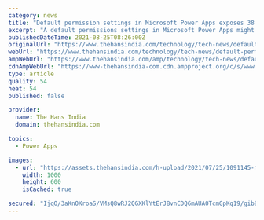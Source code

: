 ```yaml
---
category: news
title: "Default permission settings in Microsoft Power Apps exposes 38 mn users' data"
excerpt: "A default permissions settings in Microsoft Power Apps might have exposed data of 38 million users online, cyber security researchers reported."
publishedDateTime: 2021-08-25T08:26:00Z
originalUrl: "https://www.thehansindia.com/technology/tech-news/default-permission-settings-in-microsoft-power-apps-exposes-38-mn-users-data-703302"
webUrl: "https://www.thehansindia.com/technology/tech-news/default-permission-settings-in-microsoft-power-apps-exposes-38-mn-users-data-703302"
ampWebUrl: "https://www.thehansindia.com/amp/technology/tech-news/default-permission-settings-in-microsoft-power-apps-exposes-38-mn-users-data-703302"
cdnAmpWebUrl: "https://www-thehansindia-com.cdn.ampproject.org/c/s/www.thehansindia.com/amp/technology/tech-news/default-permission-settings-in-microsoft-power-apps-exposes-38-mn-users-data-703302"
type: article
quality: 54
heat: 54
published: false

provider:
  name: The Hans India
  domain: thehansindia.com

topics:
  - Power Apps

images:
  - url: "https://assets.thehansindia.com/h-upload/2021/07/25/1091145-microsoft.jpg"
    width: 1000
    height: 600
    isCached: true

secured: "IjqO/3aKnOKroaS/VMsQ8wRJ2QGXKlYtErJ8vnCDQ6mAUA0TcmGpKq19/gibBmP8QURSol//ukBBqBEwBtKJ+xmQYUiA7yogsA3Hw2SjWaXsEjGgOVbxn+ApY2AViBTZE81Q0bHtxSyDq9bFa1WwshEUPqE4tSZ11OLGue4dKd7+9xP1956GPI9JS41e56FNStcm2jvKSZrW6h0H2829hUb0UEIYfAI81Lv2Cjz4+QDu3TcIqx6RXSu/xFn1YIVLmmHAJGh3WFy8oCsjqGSjIBAZaO+D/yajiYE71M9Jip/wGmmAgtVDC8MYfjDYQCH0yD/j9iKWRDVgdO/7SM0VTG12rB8g4+apNg82YKkg1Sw=;/raDKDv0v0s1+zzb00I5ww=="
---
```


